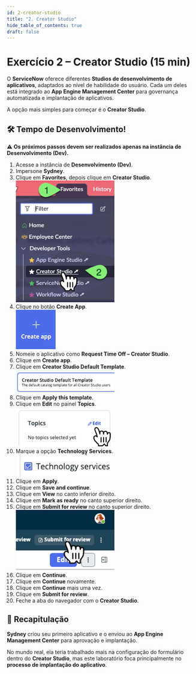 ```yaml
---
id: 2-creator-studio
title: "2. Creator Studio"
hide_table_of_contents: true
draft: false
---
```


# Exercício 2 – Creator Studio (15 min)

O **ServiceNow** oferece diferentes **Studios de desenvolvimento de aplicativos**, adaptados ao nível de habilidade do usuário. Cada um deles está integrado ao **App Engine Management Center** para governança automatizada e implantação de aplicativos.  

A opção mais simples para começar é o **Creator Studio**.  

## 🛠️ Tempo de Desenvolvimento!  

⚠️ **Os próximos passos devem ser realizados apenas na instância de Desenvolvimento (Dev).**  

1. Acesse a instância de **Desenvolvimento (Dev)**.  
2. Impersone **Sydney**.  
3. Clique em **Favorites**, depois clique em **Creator Studio**.
   ![](../images/2025-02-11-13-57-57.png)  
4. Clique no botão **Create App**.  
   ![](../images/2025-02-11-13-58-04.png)
5. Nomeie o aplicativo como **Request Time Off – Creator Studio**.  
6. Clique em **Create app**.  
7. Clique em **Creator Studio Default Template**.  
   ![](../images/2025-02-11-13-58-12.png)
8. Clique em **Apply this template**.  
9.  Clique em **Edit** no painel **Topics**.  
    ![](../images/2025-02-11-13-58-25.png)
10. Marque a opção **Technology Services**.  
    ![](../images/2025-02-11-13-58-32.png)
11. Clique em **Apply**.  
12. Clique em **Save and continue**.  
13. Clique em **View** no canto inferior direito.  
14. Clique em **Mark as ready** no canto superior direito.  
15. Clique em **Submit for review** no canto superior direito.  
    ![](../images/2025-02-11-13-58-40.png)
16. Clique em **Continue**.  
17. Clique em **Continue** novamente.  
18. Clique em **Continue** mais uma vez.  
19. Clique em **Submit for review**.  
20. Feche a aba do navegador com o **Creator Studio**.  

## 🎯 Recapitulação  

**Sydney** criou seu primeiro aplicativo e o enviou ao **App Engine Management Center** para aprovação e implantação.  

No mundo real, ela teria trabalhado mais na configuração do formulário dentro do **Creator Studio**, mas este laboratório foca principalmente no **processo de implantação do aplicativo**.  